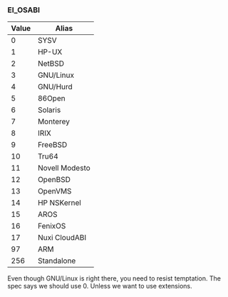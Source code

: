 ### EI_OSABI

|Value  |Alias         |
|-------|--------------|
|0      |SYSV          |
|1      |HP-UX         |
|2      |NetBSD        |
|3      |GNU/Linux     |
|4      |GNU/Hurd      |
|5      |86Open        |
|6      |Solaris       |
|7      |Monterey      |
|8      |IRIX          |
|9      |FreeBSD       |
|10     |Tru64         |
|11     |Novell Modesto|
|12     |OpenBSD       |
|13     |OpenVMS       |
|14     |HP NSKernel   |
|15     |AROS          |
|16     |FenixOS       |
|17     |Nuxi CloudABI |
|97     |ARM           |
|256    |Standalone    |

Even though GNU/Linux is right there, you need to resist temptation.
The spec says we should use 0. Unless we want to use extensions.

